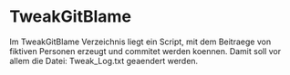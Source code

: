 # TweakGitBlame
Im TweakGitBlame Verzeichnis
liegt ein Script,
mit dem Beitraege
von fiktiven Personen
erzeugt und commitet
werden koennen.
Damit soll
vor allem
die Datei: Tweak_Log.txt
geaendert werden.
